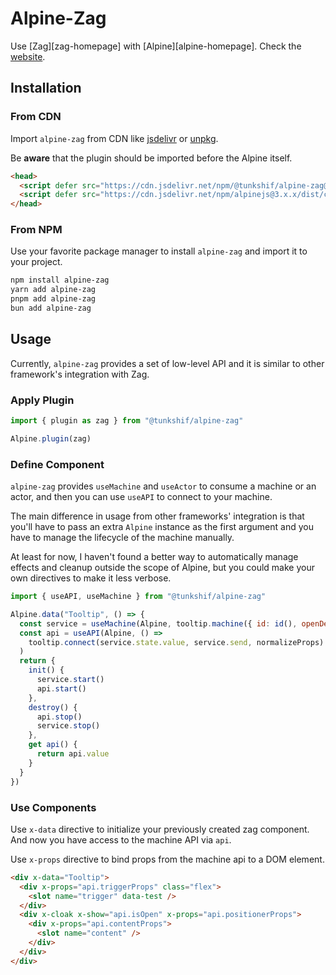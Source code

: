 # Alpine-Zag

Use [Zag][zag-homepage] with [Alpine][alpine-homepage]. Check the [website](website).

## Installation

### From CDN

Import `alpine-zag` from CDN like [jsdelivr](https://www.jsdelivr.com/) or [unpkg](https://www.unpkg.com/).

Be **aware** that the plugin should be imported before the Alpine itself.

<!-- prettier-ignore -->
```html
<head>
  <script defer src="https://cdn.jsdelivr.net/npm/@tunkshif/alpine-zag@0.3.x/dist/cdn.min.js"></script>
  <script defer src="https://cdn.jsdelivr.net/npm/alpinejs@3.x.x/dist/cdn.min.js"></script>
</head>
```

### From NPM

Use your favorite package manager to install `alpine-zag` and import it to your project.

```bash
npm install alpine-zag
yarn add alpine-zag
pnpm add alpine-zag
bun add alpine-zag
```

## Usage

Currently, `alpine-zag` provides a set of low-level API and it is similar to other framework's integration with Zag.

### Apply Plugin

```js
import { plugin as zag } from "@tunkshif/alpine-zag"

Alpine.plugin(zag)
```

### Define Component

`alpine-zag` provides `useMachine` and `useActor` to consume a machine or an actor, and then you can use `useAPI` to connect to your machine.

The main difference in usage from other frameworks' integration is that you'll have to pass an extra `Alpine` instance as the first argument and you have to manage the lifecycle of the machine manually.

At least for now, I haven't found a better way to automatically manage effects and cleanup outside the scope of Alpine, but you could make your own directives to make it less verbose.

```js
import { useAPI, useMachine } from "@tunkshif/alpine-zag"

Alpine.data("Tooltip", () => {
  const service = useMachine(Alpine, tooltip.machine({ id: id(), openDelay: 500, closeDelay: 200 }))
  const api = useAPI(Alpine, () =>
    tooltip.connect(service.state.value, service.send, normalizeProps)
  )
  return {
    init() {
      service.start()
      api.start()
    },
    destroy() {
      api.stop()
      service.stop()
    },
    get api() {
      return api.value
    }
  }
})
```

### Use Components

Use `x-data` directive to initialize your previously created zag component. And now you have access to the machine API via `api`.

Use `x-props` directive to bind props from the machine api to a DOM element.

```html
<div x-data="Tooltip">
  <div x-props="api.triggerProps" class="flex">
    <slot name="trigger" data-test />
  </div>
  <div x-cloak x-show="api.isOpen" x-props="api.positionerProps">
    <div x-props="api.contentProps">
      <slot name="content" />
    </div>
  </div>
</div>
```
